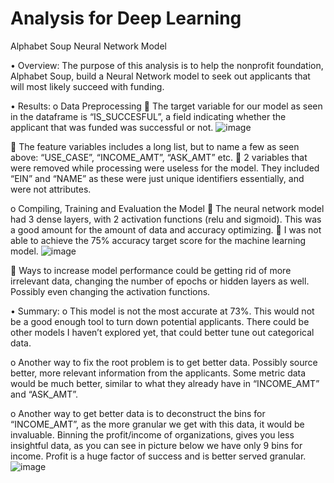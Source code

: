 # Analysis for Deep Learning
Alphabet Soup Neural Network Model

•	Overview: The purpose of this analysis is to help the nonprofit foundation, Alphabet Soup, build a Neural Network model to seek out applicants that will most likely succeed with funding.

•	Results:
o	Data Preprocessing
	The target variable for our model as seen in the dataframe is “IS_SUCCESFUL”, a field indicating whether the applicant that was funded was successful or not.
 ![image](https://github.com/eemahazion/deep-learning-challenge/assets/124013416/bf2c3100-da2d-45de-8ade-85e5e0c97ebf)

	The feature variables includes a long list, but to name a few as seen above: “USE_CASE”, “INCOME_AMT”, “ASK_AMT” etc.
	2 variables that were removed while processing were useless for the model. They included “EIN” and “NAME” as these were just unique identifiers essentially, and were not attributes.

o	Compiling, Training and Evaluation the Model
	The neural network model had 3 dense layers, with 2 activation functions (relu and sigmoid). This was a good amount for the amount of data and accuracy optimizing.
	I was not able to achieve the 75% accuracy target score for the machine learning model.
 ![image](https://github.com/eemahazion/deep-learning-challenge/assets/124013416/bc93bc27-02c0-4189-b59a-8eb0a9aed2b1)

	Ways to increase model performance could be getting rid of more irrelevant data, changing the number of epochs or hidden layers as well. Possibly even changing the activation functions.


•	Summary: 
o	This model is not the most accurate at 73%. This would not be a good enough tool to turn down potential applicants. There could be other models I haven’t explored yet, that could better tune out categorical data. 

o	Another way to fix the root problem is to get better data. Possibly source better, more relevant information from the applicants. Some metric data would be much better, similar to what they already have in “INCOME_AMT” and “ASK_AMT”.

o	 Another way to get better data is to deconstruct the bins for “INCOME_AMT”, as the more granular we get with this data, it would be invaluable. Binning the profit/income of organizations, gives you less insightful data, as you can see in picture below we have only 9 bins for income. Profit is a huge factor of success and is better served granular.
 ![image](https://github.com/eemahazion/deep-learning-challenge/assets/124013416/c6ae3ce5-f72e-445c-bd89-d800a803886f)


